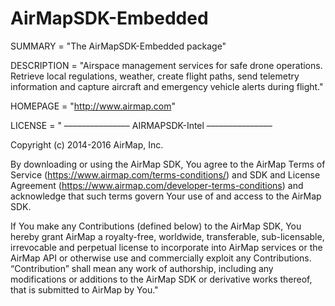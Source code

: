 # AirMapSDK-Embedded

SUMMARY = "The AirMapSDK-Embedded package"

DESCRIPTION = "Airspace management services for safe drone operations. Retrieve local regulations, weather, create flight paths, send telemetry information and capture aircraft and emergency vehicle alerts during flight."

HOMEPAGE = "http://www.airmap.com"

LICENSE = "
–––––––––––––––
AIRMAPSDK-Intel
–––––––––––––––

Copyright (c) 2014-2016 AirMap, Inc.

By downloading or using the AirMap SDK, You agree to the AirMap Terms of Service (https://www.airmap.com/terms-conditions/) and SDK and License Agreement (https://www.airmap.com/developer-terms-conditions) and acknowledge that such terms govern Your use of and access to the AirMap SDK.

If You make any Contributions (defined below) to the AirMap SDK, You hereby grant AirMap a royalty-free, worldwide, transferable, sub-licensable, irrevocable and perpetual license to incorporate into AirMap services or the AirMap API or otherwise use and commercially exploit any Contributions. “Contribution” shall mean any work of authorship, including any modifications or additions to the AirMap SDK or derivative works thereof, that is submitted to AirMap by You."
